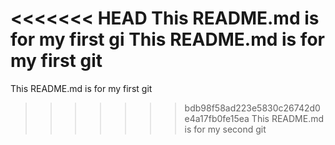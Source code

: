 <<<<<<< HEAD
This README.md is for my first gi
This README.md is for my first git 
=======
This README.md is for my first git
>>>>>>> bdb98f58ad223e5830c26742d0e4a17fb0fe15ea
This README.md is for my second git
